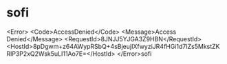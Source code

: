 # sofi
&lt;Error> &lt;Code>AccessDenied&lt;/Code> &lt;Message>Access Denied&lt;/Message> &lt;RequestId>8JNJJ5YJGA3Z9HBN&lt;/RequestId> &lt;HostId>8pDgwm+z64AWypRSbQ+4sBjeujIXfwyziJR4fHGi1d7IZs5MkstZKRlP3P2xQ2Wsk5uLI11Ao7E=&lt;/HostId> &lt;/Error>sofi
